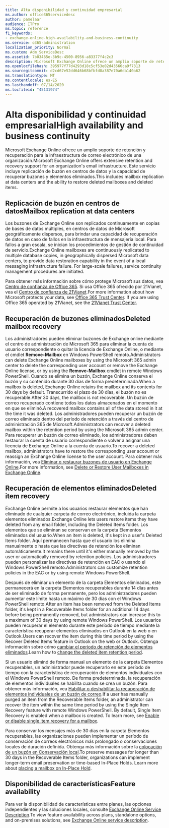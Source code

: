 ```yaml
---
title: Alta disponibilidad y continuidad empresarial
ms.author: office365servicedesc
author: pamelaar
audience: ITPro
ms.topic: reference
f1_keywords:
- exchange-online-high-availability-and-business-continuity
ms.service: o365-administration
localization_priority: Normal
ms.custom: Adm_ServiceDesc
ms.assetid: 7b03465e-3b9c-4500-8956-a83377f4c2c3
description: Microsoft Exchange Online ofrece un amplio soporte de retención y recuperación para la infraestructura de correo electrónico de una organización. Este servicio incluye replicación de buzón en centros de datos y la capacidad de recuperar buzones y elementos eliminados.
ms.openlocfilehash: 395977f77d4293d18c5cf53e02d43566ca9f7313
ms.sourcegitcommit: d2cd67e52dd646b68bfbfd8a387e70a6da140a62
ms.translationtype: MT
ms.contentlocale: es-ES
ms.lasthandoff: 07/14/2020
ms.locfileid: "45131974"
---
```

# <a name="high-availability-and-business-continuity"></a><span data-ttu-id="d1697-104">Alta disponibilidad y continuidad empresarial</span><span class="sxs-lookup"><span data-stu-id="d1697-104">High availability and business continuity</span></span>

<span data-ttu-id="d1697-105">Microsoft Exchange Online ofrece un amplio soporte de retención y recuperación para la infraestructura de correo electrónico de una organización.</span><span class="sxs-lookup"><span data-stu-id="d1697-105">Microsoft Exchange Online offers extensive retention and recovery support for an organization's email infrastructure.</span></span> <span data-ttu-id="d1697-106">Este servicio incluye replicación de buzón en centros de datos y la capacidad de recuperar buzones y elementos eliminados.</span><span class="sxs-lookup"><span data-stu-id="d1697-106">This includes mailbox replication at data centers and the ability to restore deleted mailboxes and deleted items.</span></span>
  
## <a name="mailbox-replication-at-data-centers"></a><span data-ttu-id="d1697-107">Replicación de buzón en centros de datos</span><span class="sxs-lookup"><span data-stu-id="d1697-107">Mailbox replication at data centers</span></span>

<span data-ttu-id="d1697-p103">Los buzones de Exchange Online son replicados continuamente en copias de bases de datos múltiples, en centros de datos de Microsoft geográficamente dispersos, para brindar una capacidad de recuperación de datos en caso de fallos en la infraestructura de mensajería local. Para fallos a gran escala, se inician los procedimientos de gestión de continuidad de servicio.</span><span class="sxs-lookup"><span data-stu-id="d1697-p103">Exchange Online mailboxes are continuously replicated to multiple database copies, in geographically dispersed Microsoft data centers, to provide data restoration capability in the event of a local messaging infrastructure failure. For large-scale failures, service continuity management procedures are initiated.</span></span>
  
<span data-ttu-id="d1697-p104">Para obtener más información sobre cómo protege Microsoft sus datos, vea [Centro de confianza de Office 365](https://go.microsoft.com/fwlink/p/?LinkId=299135). Si usa Office 365 ofrecido por 21Vianet, vea el [Centro de confianza de 21Vianet](https://www.21vbluecloud.com/office365/trustcenter/onlineservices.mdl).</span><span class="sxs-lookup"><span data-stu-id="d1697-p104">For more information about how Microsoft protects your data, see [Office 365 Trust Center](https://go.microsoft.com/fwlink/p/?LinkId=299135). If you are using Office 365 operated by 21Vianet, see the [21Vianet Trust Center](https://www.21vbluecloud.com/office365/trustcenter/onlineservices.mdl).</span></span>
  
## <a name="deleted-mailbox-recovery"></a><span data-ttu-id="d1697-112">Recuperación de buzones eliminados</span><span class="sxs-lookup"><span data-stu-id="d1697-112">Deleted mailbox recovery</span></span>

<span data-ttu-id="d1697-113">Los administradores pueden eliminar buzones de Exchange online mediante el centro de administración de Microsoft 365 para eliminar la cuenta de usuario correspondiente o quitar la licencia de Exchange Online, o mediante el cmdlet **Remove-Mailbox** en Windows PowerShell remoto.</span><span class="sxs-lookup"><span data-stu-id="d1697-113">Administrators can delete Exchange Online mailboxes by using the Microsoft 365 admin center to delete the corresponding user account or remove the Exchange Online license, or by using the **Remove-Mailbox** cmdlet in remote Windows PowerShell.</span></span> <span data-ttu-id="d1697-114">Cuando se elimina un buzón, Exchange Online conserva el buzón y su contenido durante 30 días de forma predeterminada.</span><span class="sxs-lookup"><span data-stu-id="d1697-114">When a mailbox is deleted, Exchange Online retains the mailbox and its contents for 30 days by default.</span></span> <span data-ttu-id="d1697-115">Transcurrido el plazo de 30 días, el buzón no es recuperable.</span><span class="sxs-lookup"><span data-stu-id="d1697-115">After 30 days, the mailbox is not recoverable.</span></span> <span data-ttu-id="d1697-116">Un buzón de correo recuperado contiene todos los datos almacenados en el momento en que se eliminó.</span><span class="sxs-lookup"><span data-stu-id="d1697-116">A recovered mailbox contains all of the data stored in it at the time it was deleted.</span></span> <span data-ttu-id="d1697-117">Los administradores pueden recuperar un buzón de correo eliminado dentro del período de retención a través del centro de administración 365 de Microsoft.</span><span class="sxs-lookup"><span data-stu-id="d1697-117">Administrators can recover a deleted mailbox within the retention period by using the Microsoft 365 admin center.</span></span> <span data-ttu-id="d1697-118">Para recuperar un buzón de correo eliminado, los administradores deben restaurar la cuenta de usuario correspondiente o volver a asignar una licencia de Exchange Online a la cuenta de usuario.</span><span class="sxs-lookup"><span data-stu-id="d1697-118">To recover a deleted mailbox, administrators have to restore the corresponding user account or reassign an Exchange Online license to the user account.</span></span> <span data-ttu-id="d1697-119">Para obtener más información, vea [Eliminar o restaurar buzones de usuario en Exchange Online](https://go.microsoft.com/fwlink/p/?LinkId=286992).</span><span class="sxs-lookup"><span data-stu-id="d1697-119">For more information, see [Delete or Restore User Mailboxes in Exchange Online](https://go.microsoft.com/fwlink/p/?LinkId=286992).</span></span>
  
## <a name="deleted-item-recovery"></a><span data-ttu-id="d1697-120">Recuperación de elementos eliminados</span><span class="sxs-lookup"><span data-stu-id="d1697-120">Deleted item recovery</span></span>

<span data-ttu-id="d1697-121">Exchange Online permite a los usuarios restaurar elementos que han eliminado de cualquier carpeta de correo electrónico, incluida la carpeta elementos eliminados.</span><span class="sxs-lookup"><span data-stu-id="d1697-121">Exchange Online lets users restore items they have deleted from any email folder, including the Deleted Items folder.</span></span> <span data-ttu-id="d1697-122">Los elementos que se eliminan se conservan en la carpeta Elementos eliminados del usuario.</span><span class="sxs-lookup"><span data-stu-id="d1697-122">When an item is deleted, it's kept in a user's Deleted Items folder.</span></span> <span data-ttu-id="d1697-123">Aquí permanecen hasta que el usuario los elimina manualmente o hasta que las directivas de retención los eliminan automáticamente.</span><span class="sxs-lookup"><span data-stu-id="d1697-123">It remains there until it's either manually removed by the user or automatically removed by retention policies.</span></span> <span data-ttu-id="d1697-124">Los administradores pueden personalizar las directivas de retención en EAC o usando el Windows PowerShell remoto.</span><span class="sxs-lookup"><span data-stu-id="d1697-124">Administrators can customize retention policies in the EAC or by using remote Windows PowerShell.</span></span>
  
<span data-ttu-id="d1697-125">Después de eliminar un elemento de la carpeta Elementos eliminados, este permanecerá en la carpeta Elementos recuperables durante 14 días antes de ser eliminado de forma permanente, pero los administradores pueden aumentar este límite hasta un máximo de 30 días con el Windows PowerShell remoto.</span><span class="sxs-lookup"><span data-stu-id="d1697-125">After an item has been removed from the Deleted Items folder, it's kept in a Recoverable Items folder for an additional 14 days before being permanently removed, but administrators can increase this to a maximum of 30 days by using remote Windows PowerShell.</span></span> <span data-ttu-id="d1697-126">Los usuarios pueden recuperar el elemento durante este período de tiempo mediante la característica recuperar elementos eliminados en Outlook en la web o en Outlook.</span><span class="sxs-lookup"><span data-stu-id="d1697-126">Users can recover the item during this time period by using the Recover Deleted Items feature in Outlook on the web or Outlook.</span></span> <span data-ttu-id="d1697-127">Obtenga información sobre cómo [cambiar el período de retención de elementos eliminados](https://go.microsoft.com/fwlink/p/?LinkId=286940).</span><span class="sxs-lookup"><span data-stu-id="d1697-127">Learn how to [change the deleted item retention period](https://go.microsoft.com/fwlink/p/?LinkId=286940).</span></span>
  
<span data-ttu-id="d1697-p108">Si un usuario eliminó de forma manual un elemento de la carpeta Elementos recuperables, un administrador puede recuperarlo en este período de tiempo con la característica de recuperación de elementos individuales con el Windows PowerShell remoto. De forma predeterminada, la recuperación de elementos individuales se habilita cuando se crea un buzón. Para obtener más información, vea [Habilitar o deshabilitar la recuperación de elementos individuales de un buzón de correo](https://go.microsoft.com/fwlink/p/?LinkID=286941).</span><span class="sxs-lookup"><span data-stu-id="d1697-p108">If a user has manually purged an item from the Recoverable Items folder, an administrator can recover the item within the same time period by using the Single Item Recovery feature with remote Windows PowerShell. By default, Single Item Recovery is enabled when a mailbox is created. To learn more, see [Enable or disable single item recovery for a mailbox](https://go.microsoft.com/fwlink/p/?LinkID=286941).</span></span>
  
<span data-ttu-id="d1697-p109">Para conservar los mensajes más de 30 días en la carpeta Elementos recuperables, las organizaciones pueden implementar un período de conservación de correos electrónicos más prolongado o conservaciones locales de duración definida. Obtenga más información sobre la [colocación de un buzón en Conservación local](https://go.microsoft.com/fwlink/p/?LinkId=271746).</span><span class="sxs-lookup"><span data-stu-id="d1697-p109">To preserve messages for longer than 30 days in the Recoverable Items folder, organizations can implement longer-term email preservation or time-based In-Place Holds. Learn more about [placing a mailbox on In-Place Hold](https://go.microsoft.com/fwlink/p/?LinkId=271746).</span></span>
  
## <a name="feature-availability"></a><span data-ttu-id="d1697-133">Disponibilidad de características</span><span class="sxs-lookup"><span data-stu-id="d1697-133">Feature availability</span></span>

<span data-ttu-id="d1697-134">Para ver la disponibilidad de características entre planes, las opciones independientes y las soluciones locales, consulte [Exchange Online Service Description](exchange-online-service-description.md).</span><span class="sxs-lookup"><span data-stu-id="d1697-134">To view feature availability across plans, standalone options, and on-premises solutions, see [Exchange Online service description](exchange-online-service-description.md).</span></span>
  